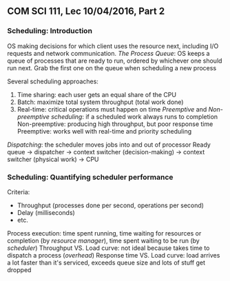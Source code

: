 ## COM SCI 111, Lec 10/04/2016, Part 2
### Scheduling: Introduction
OS making decisions for which client uses the resource next, including I/O requests and network communication.
*The Process Queue*: OS keeps a queue of processes that are ready to run, ordered by whichever one should run next.
	Grab the first one on the queue when scheduling a new process

Several scheduling approaches:
1. Time sharing: each user gets an equal share of the CPU
2. Batch: maximize total system throughput (total work done)
3. Real-time: critical operations must happen on time
   *Preemptive* and *Non-preemptive scheduling*: if a scheduled work always runs to completion
   Non-preemptive: producing high throughput, but poor response time
   Preemptive: works well with real-time and priority scheduling

*Dispatching*: the scheduler moves jobs into and out of processor
	Ready queue -> dispatcher -> context switcher (decision-making) -> context switcher (physical work) -> CPU

### Scheduling: Quantifying scheduler performance
Criteria:
- Throughput (processes done per second, operations per second)
- Delay (milliseconds)
- etc.

Process execution: time spent running, time waiting for resources or completion (by *resource manager*), time spent waiting to be run (by *scheduler*)
Throughput VS. Load curve: not ideal because takes time to dispatch a process (*overhead*)
Response time VS. Load curve: load arrives a lot faster than it's serviced, exceeds queue size and lots of stuff get dropped
